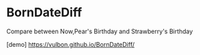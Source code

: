 # BornDateDiff
Compare between Now,Pear's Birthday and Strawberry's Birthday

[demo] https://vulbon.github.io/BornDateDiff/
